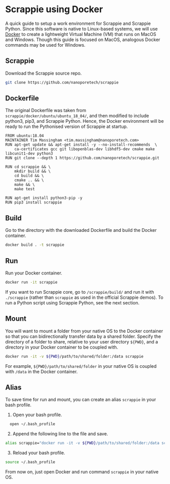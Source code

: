 #  Scrappie using Docker
A quick guide to setup a work environment for Scrappie and Scrappie Python. Since this software is native to Linux-based systems, we will use [Docker](https://www.docker.com/get-started) to create a lightweight Virtual Machine (VM) that runs on MacOS and Windows. Though this guide is focused on MacOS, analogous Docker commands may be used for Windows.

## Scrappie
Download the Scrappie source repo.

```bash
git clone https://github.com/nanoporetech/scrappie
```

## Dockerfile
The original Dockerfile was taken from `scrappie/docker/ubuntu/ubuntu_18_04/`, and then modified to include python3, pip3, and Scrappie Python.
Hence, the Docker environment will be ready to run the Pythonised version of Scrappie at startup.

```
FROM ubuntu:18.04
MAINTAINER Tim Massingham <tim.massingham@nanoporetech.com>
RUN apt-get update && apt-get install -y --no-install-recommends  \
    ca-certificates gcc git libopenblas-dev libhdf5-dev cmake make libcunit1-dev python3
RUN git clone --depth 1 https://github.com/nanoporetech/scrappie.git

RUN cd scrappie && \
    mkdir build && \
    cd build && \
    cmake .. && \
    make && \
    make test

RUN apt-get install python3-pip -y
RUN pip3 install scrappie
```


## Build
Go to the directory with the downloaded Dockerfile and build the Docker container.

```bash
docker build . -t scrappie
```

## Run
Run your Docker container.

```bash
docker run -it scrappie
```

If you want to run Scrappie core, go to `/scrappie/build/` and run it with `./scrappie` (rather than `scrappie` as used in the official Scrappie demos). To run a Python script using Scrappie Python, see the next section.

## Mount
You will want to mount a folder from your native OS to the Docker container so that you can bidirectionally transfer data by a shared folder. Specify the directory of a folder to share, relative to your user directory `${PWD}`, and a directory in your Docker container to be coupled with.

```bash
docker run -it -v ${PWD}/path/to/shared/folder:/data scrappie
```

For example, `${PWD}/path/to/shared/folder` in your native OS is coupled with `/data` in the Docker container.


## Alias
To save time for run and mount, you can create an alias `scrappie` in your bash profile.

1. Open your bash profile. 
```bash
  open ~/.bash_profile
```

2. Append the following line to the file and save.
```bash
alias scrappie="docker run -it -v ${PWD}/path/to/shared/folder:/data scrappie"
```

3. Reload your bash profile.
```bash
source ~/.bash_profile
```
From now on, just open Docker and run command `scrappie` in your native OS.
